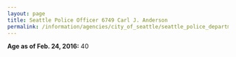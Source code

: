 ```yaml
---
layout: page
title: Seattle Police Officer 6749 Carl J. Anderson
permalink: /information/agencies/city_of_seattle/seattle_police_department/copbook/6749/
---
```


**Age as of Feb. 24, 2016:** 40
